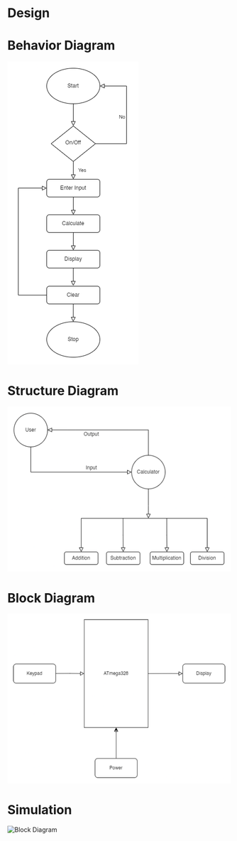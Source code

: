 # Design

# Behavior Diagram
![Behavior Diagram](https://github.com/alrichroshan/M2-Embedded_Calculator/blob/main/6_Images/Behavior%20Diagram.png)

# Structure Diagram
![Structure Diagram](https://github.com/alrichroshan/M2-Embedded_Calculator/blob/main/6_Images/Structure%20Diagram.png)

# Block Diagram
![Block Diagram](https://github.com/alrichroshan/M2-Embedded_Calculator/blob/main/6_Images/Block%20Diagram.png)

# Simulation
![Block Diagram]()